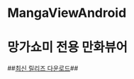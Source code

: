 # MangaViewAndroid

# 망가쇼미 전용 만화뷰어 # 

##[최신 릴리즈 다운로드](https://github.com/junheah/MangaViewAndroid/releases/download/3/mangaViewer_release_003.apk)##
